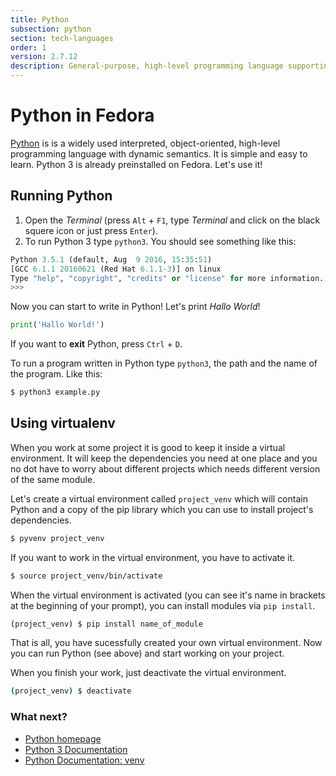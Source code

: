 ```yaml
---
title: Python
subsection: python
section: tech-languages
order: 1
version: 2.7.12
description: General-purpose, high-level programming language supporting multiple programming paradigms.
---
```


# Python in Fedora

[Python](https://www.python.org/) is is a widely used interpreted, object-oriented, high-level programming language with dynamic semantics. It is simple and easy to learn.
Python 3 is already preinstalled on Fedora. Let's use it!

## Running Python

1. Open the _Terminal_ (press `Alt` + `F1`, type _Terminal_ and click on the black squere icon or just press `Enter`).
2. To run Python 3 type `python3`. You should see something like this:

```python
Python 3.5.1 (default, Aug  9 2016, 15:35:51) 
[GCC 6.1.1 20160621 (Red Hat 6.1.1-3)] on linux
Type "help", "copyright", "credits" or "license" for more information.
>>> 
```

Now you can start to write in Python! Let's print _Hallo World_!

```python
print('Hallo World!')
```

If you want to **exit** Python, press `Ctrl` + `D`.

To run a program written in Python type `python3`, the path and the name of the program. Like this:

```bash
$ python3 example.py
```

## Using virtualenv
When you work at some project it is good to keep it inside a virtual environment. It will keep the dependencies you need at one place and you no dot have to worry about different projects which needs different version of the same module.

Let's create a virtual environment called `project_venv` which will contain Python and a copy of the pip library which you can use to install project's dependencies.

```bash
$ pyvenv project_venv
```

If you want to work in the virtual environment, you have to activate it.

```bash
$ source project_venv/bin/activate
```

When the virtual environment is activated (you can see it's name in brackets at the beginning of your prompt), you can install modules via `pip install`.

```bash
(project_venv) $ pip install name_of_module
```
That is all, you have sucessfully created your own virtual environment. Now you can run Python (see above) and start working on your project. 

When you finish your work, just deactivate the virtual environment.

```bash
(project_venv) $ deactivate
```

### What next?

 * [Python homepage](https://www.python.org/)
 * [Python 3 Documentation](https://docs.python.org/3/)
 * [Python Documentation: venv](https://docs.python.org/3/library/venv.html#module-venv)
